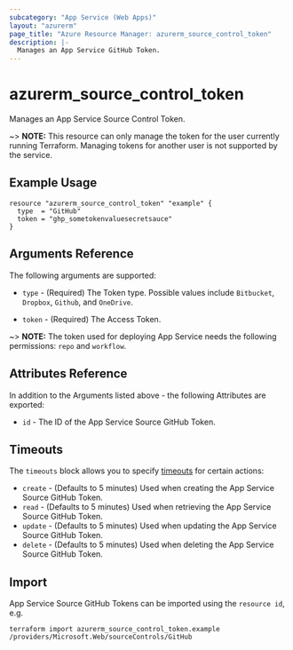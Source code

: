 ```yaml
---
subcategory: "App Service (Web Apps)"
layout: "azurerm"
page_title: "Azure Resource Manager: azurerm_source_control_token"
description: |-
  Manages an App Service GitHub Token.
---
```


# azurerm_source_control_token

Manages an App Service Source Control Token.

~> **NOTE:** This resource can only manage the token for the user currently running Terraform. Managing tokens for another user is not supported by the service.

## Example Usage

```hcl
resource "azurerm_source_control_token" "example" {
  type  = "GitHub"
  token = "ghp_sometokenvaluesecretsauce"
}
```

## Arguments Reference

The following arguments are supported:

* `type` - (Required) The Token type. Possible values include `Bitbucket`, `Dropbox`, `Github`, and `OneDrive`.

* `token` - (Required) The Access Token.

~> **NOTE:** The token used for deploying App Service needs the following permissions: `repo` and `workflow`.

## Attributes Reference

In addition to the Arguments listed above - the following Attributes are exported:

* `id` - The ID of the App Service Source GitHub Token.

## Timeouts

The `timeouts` block allows you to specify [timeouts](https://www.terraform.io/language/resources/syntax#operation-timeouts) for certain actions:

* `create` - (Defaults to 5 minutes) Used when creating the App Service Source GitHub Token.
* `read` - (Defaults to 5 minutes) Used when retrieving the App Service Source GitHub Token.
* `update` - (Defaults to 5 minutes) Used when updating the App Service Source GitHub Token.
* `delete` - (Defaults to 5 minutes) Used when deleting the App Service Source GitHub Token.

## Import

App Service Source GitHub Tokens can be imported using the `resource id`, e.g.

```shell
terraform import azurerm_source_control_token.example /providers/Microsoft.Web/sourceControls/GitHub
```
